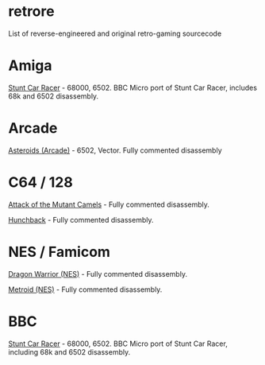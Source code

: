 # retrore
List of reverse-engineered and original retro-gaming sourcecode

# Amiga

[Stunt Car Racer](https://github.com/kieranhj/scr-beeb) - 68000, 6502. BBC Micro port of Stunt Car Racer, includes 68k and 6502 disassembly.

# Arcade

[Asteroids (Arcade)](https://github.com/nmikstas/asteroids-disassembly) - 6502, Vector. Fully commented disassembly

# C64 / 128

[Attack of the Mutant Camels](https://github.com/C64-Mark/Attack-of-the-Mutant-Camels) - Fully commented disassembly.

[Hunchback](https://github.com/C64-Mark/Hunchback) - Fully commented disassembly.

# NES / Famicom

[Dragon Warrior (NES)](https://github.com/nmikstas/dragon-warrior-disassembly) - Fully commented disassembly.

[Metroid (NES)](https://github.com/nmikstas/metroid-disassembly) - Fully commented disassembly.

# BBC

[Stunt Car Racer](https://github.com/kieranhj/scr-beeb) - 68000, 6502. BBC Micro port of Stunt Car Racer, including 68k and 6502 disassembly.
